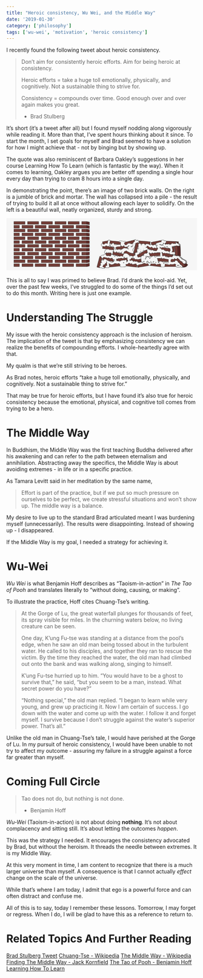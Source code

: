 ```yaml
---
title: "Heroic consistency, Wu Wei, and the Middle Way"
date: '2019-01-30'
category: ['philosophy']
tags: ['wu-wei', 'motivation', 'heroic consistency']
---
```

I recently found the following tweet about heroic consistency.

> Don’t aim for consistently heroic efforts. Aim for being heroic at consistency.
>
> Heroic efforts = take a huge toll emotionally, physically, and cognitively. Not a sustainable thing to strive for.
>
> Consistency = compounds over time. Good enough over and over again makes you great.
> - Brad Stulberg

It’s short (it’s a tweet after all) but I found myself nodding along vigorously while reading it. More than that, I’ve spent hours thinking about it since. To start the month, I set goals for myself and Brad seemed to have a solution for how I might achieve that - not by binging but by showing up.

The quote was also reminiscent of Barbara Oakley’s suggestions in her course Learning How To Learn (which is fantastic by the way). When it comes to learning, Oakley argues you are better off spending a single hour every day than trying to cram 8 hours into a single day.

In demonstrating the point, there’s an image of two brick walls. On the right is a jumble of brick and mortar. The wall has collapsed into a pile - the result of trying to build it all at once without allowing each layer to solidify. On the left is a beautiful wall, neatly organized, sturdy and strong.

![](./bricks.png)

This is all to say I was primed to believe Brad. I’d drank the kool-aid. Yet, over the past few weeks, I’ve struggled to do some of the things I’d set out to do this month. Writing here is just one example.

# Understanding The Struggle
My issue with the heroic consistency approach is the inclusion of heroism. The implication of the tweet is that by emphasizing consistency we can realize the benefits of compounding efforts. I whole-heartedly agree with that.

My qualm is that we’re still striving to be heroes.

As Brad notes, heroic efforts “take a huge toll emotionally, physically, and cognitively. Not a sustainable thing to strive for.”

That may be true for heroic efforts, but I have found it’s also true for heroic consistency because the emotional, physical, and cognitive toll comes from trying to be a hero.

# The Middle Way
In Buddhism, the Middle Way was the first teaching Buddha delivered after his awakening and can refer to the path between eternalism and annihilation. Abstracting away the specifics, the Middle Way is about avoiding extremes - in life or in a specific practice.

As Tamara Levitt said in her meditation by the same name,

> Effort is part of the practice, but if we put so much pressure on ourselves to be perfect, we create stressful situations and won’t show up. The middle way is a balance.

My desire to live up to the standard Brad articulated meant I was burdening myself (unnecessarily). The results were disappointing. Instead of showing up - I disappeared.

If the Middle Way is my goal, I needed a strategy for achieving it.

# Wu-Wei
_Wu Wei_ is what Benjamin Hoff describes as “Taoism-in-action” in _The Tao of Pooh_ and translates literally to “without doing, causing, or making”.

To illustrate the practice, Hoff cites Chuang-Tse’s writing.

> At the Gorge of Lu, the great waterfall plunges for thousands of feet, its spray visible for miles. In the churning waters below, no living creature can be seen.
>
> One day, K’ung Fu-tse was standing at a distance from the pool’s edge, when he saw an old man being tossed about in the turbulent water. He called to his disciples, and together they ran to rescue the victim. By the time they reached the water, the old man had climbed out onto the bank and was walking along, singing to himself.
>
> K’ung Fu-tse hurried up to him. “You would have to be a ghost to survive that,” he said, “but you seem to be a man, instead. What secret power do you have?”
>
> “Nothing special,” the old man replied. “I began to learn while very young, and grew up practicing it. Now I am certain of success. I go down with the water and come up with the water. I follow it and forget myself. I survive because I don’t struggle against the water’s superior power. That’s all.”

Unlike the old man in Chuang-Tse’s tale, I would have perished at the Gorge of Lu. In my pursuit of heroic consistency, I would have been unable to not try to affect my outcome - assuring my failure in a struggle against a force far greater than myself.

# Coming Full Circle
> Tao does not do, but nothing is not done.
> - Benjamin Hoff

_Wu-Wei_ (Taoism-in-action) is not about doing **nothing**. It’s not about complacency and sitting still. It’s about letting the outcomes _happen_.

This was the strategy I needed. It encourages the consistency advocated by Brad, but without the heroism. It threads the needle between extremes. It is my Middle Way.

At this very moment in time, I am content to recognize that there is a much larger universe than myself. A consequence is that I cannot actually _effect_ change on the scale of the universe.

While that’s where I am today, I admit that ego is a powerful force and can often distract and confuse me.

All of this is to say, today I remember these lessons. Tomorrow, I may forget or regress. When I do, I will be glad to have this as a reference to return to.

# Related Topics And Further Reading
[Brad Stulberg Tweet](https://twitter.com/bstulberg/status/1042060582218690561?lang=en)
[Chuang-Tse - Wikipedia](https://en.m.wikipedia.org/wiki/Zhuang_Zhou)
[The Middle Way - Wikipedia](https://en.m.wikipedia.org/wiki/Middle_Way)
[Finding The Middle Way - Jack Kornfield](https://jackkornfield.com/finding-the-middle-way/)
[The Tao of Pooh - Benjamin Hoff](https://en.m.wikipedia.org/wiki/The_Tao_of_Pooh)
[Learning How To Learn](https://www.coursera.org/learn/learning-how-to-learn)
